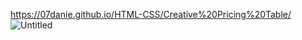 https://07danie.github.io/HTML-CSS/Creative%20Pricing%20Table/
![Untitled](https://user-images.githubusercontent.com/125158129/234079326-7617ed5c-6cfc-4e20-b37b-e49bf5892fa6.png)
